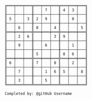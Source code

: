 
    ╔═══╤═══╤═══╦═══╤═══╤═══╦═══╤═══╤═══╗
    ║   │   │   ║   │ 7 │   ║ 4 │ 3 │   ║
    ╟───┼───┼───╫───┼───┼───╫───┼───┼───╢
    ║ 5 │   │ 3 ║ 2 │ 9 │   ║   │ 8 │   ║
    ╟───┼───┼───╫───┼───┼───╫───┼───┼───╢
    ║   │ 6 │   ║ 8 │   │ 4 ║   │   │ 5 ║
    ╠═══╪═══╪═══╬═══╪═══╪═══╬═══╪═══╪═══╣
    ║   │ 2 │ 6 ║   │   │ 3 ║ 9 │   │   ║
    ╟───┼───┼───╫───┼───┼───╫───┼───┼───╢
    ║   │ 9 │   ║   │ 6 │   ║   │ 1 │   ║
    ╟───┼───┼───╫───┼───┼───╫───┼───┼───╢
    ║   │   │   ║ 5 │   │   ║ 8 │ 6 │   ║
    ╠═══╪═══╪═══╬═══╪═══╪═══╬═══╪═══╪═══╣
    ║ 6 │   │   ║ 7 │   │ 8 ║   │ 2 │   ║
    ╟───┼───┼───╫───┼───┼───╫───┼───┼───╢
    ║   │ 7 │   ║   │ 1 │ 6 ║ 5 │   │ 8 ║
    ╟───┼───┼───╫───┼───┼───╫───┼───┼───╢
    ║   │ 3 │   ║   │ 5 │   ║   │   │   ║
    ╚═══╧═══╧═══╩═══╧═══╧═══╩═══╧═══╧═══╝

    Completed by: @gitHub Username